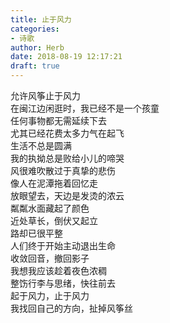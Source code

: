 ```yaml
---  
title: 止于风力  
categories:  
- 诗歌  
author: Herb  
date: 2018-08-19 12:17:21  
draft: true
---  
```

允许风筝止于风力  
在闽江边闲逛时，我已经不是一个孩童  
任何事物都无需延续下去  
尤其已经花费太多力气在起飞    
生活不总是圆满  
我的执拗总是败给小儿的啼哭  
风很难吹散过于真挚的悲伤  
像人在泥潭拖着回忆走    
放眼望去，天边是发烫的浓云  
粼粼水面藏起了颜色  
近处草长，倒伏又起立  
路却已很平整    
人们终于开始主动退出生命  
收敛回音，撤回影子  
我想我应该趁着夜色浓稠  
整饬行李与思绪，快往前去  
起于风力，止于风力  
我找回自己的方向，扯掉风筝丝